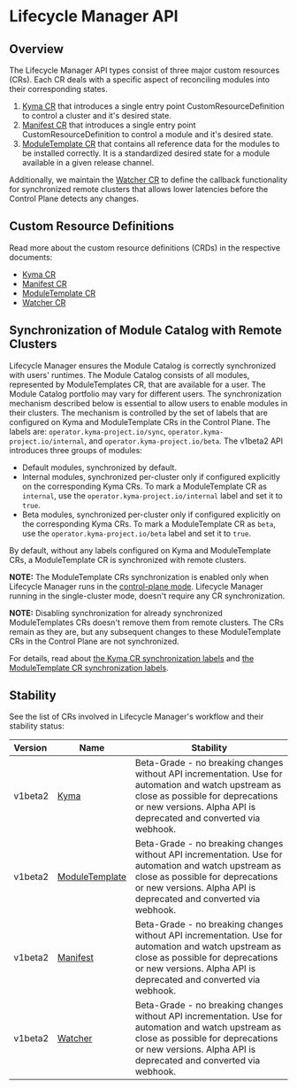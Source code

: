 # Lifecycle Manager API

## Overview

The Lifecycle Manager API types consist of three major custom resources (CRs). Each CR deals with a specific aspect of reconciling modules into their corresponding states.

1. [Kyma CR](/api/v1beta2/kyma_types.go) that introduces a single entry point CustomResourceDefinition to control a cluster and it's desired state.
2. [Manifest CR](/api/v1beta2/manifest_types.go) that introduces a single entry point CustomResourceDefinition to control a module and it's desired state.
3. [ModuleTemplate CR](/api/v1beta2/moduletemplate_types.go) that contains all reference data for the modules to be installed correctly. It is a standardized desired state for a module available in a given release channel.

Additionally, we maintain the [Watcher CR](/api/v1beta2/watcher_types.go) to define the callback functionality for synchronized remote clusters that allows lower latencies before the Control Plane detects any changes.

## Custom Resource Definitions

Read more about the custom resource definitions (CRDs) in the respective documents:

* [Kyma CR](kyma-cr.md)
* [Manifest CR](manifest-cr.md)
* [ModuleTemplate CR](moduleTemplate-cr.md)
* [Watcher CR](watcher-cr.md)

## Synchronization of Module Catalog with Remote Clusters

Lifecycle Manager ensures the Module Catalog is correctly synchronized with users' runtimes.
The Module Catalog consists of all modules, represented by ModuleTemplates CR, that are available for a user. The Module Catalog portfolio may vary for different users.
The synchronization mechanism described below is essential to allow users to enable modules in their clusters.
The mechanism is controlled by the set of labels that are configured on Kyma and ModuleTemplate CRs in the Control Plane. The labels are: `operator.kyma-project.io/sync`, `operator.kyma-project.io/internal`, and `operator.kyma-project.io/beta`.
The v1beta2 API introduces three groups of modules:

* Default modules, synchronized by default.
* Internal modules, synchronized per-cluster only if configured explicitly on the corresponding Kyma CRs. To mark a ModuleTemplate CR as `internal`, use the `operator.kyma-project.io/internal` label and set it to `true`.
* Beta modules, synchronized per-cluster only if configured explicitly on the corresponding Kyma CRs. To mark a ModuleTemplate CR as `beta`, use the `operator.kyma-project.io/beta` label and set it to `true`.

By default, without any labels configured on Kyma and ModuleTemplate CRs, a ModuleTemplate CR is synchronized with remote clusters.

**NOTE:** The ModuleTemplate CRs synchronization is enabled only when Lifecycle Manager runs in the [control-plane mode](../running-modes.md). Lifecycle Manager running in the single-cluster mode, doesn't require any CR synchronization.

**NOTE:** Disabling synchronization for already synchronized ModuleTemplates CRs doesn't remove them from remote clusters. The CRs remain as they are, but any subsequent changes to these ModuleTemplate CRs in the Control Plane are not synchronized.

For details, read about [the Kyma CR synchronization labels](kyma-cr.md#operatorkyma-projectio-labels) and [the ModuleTemplate CR synchronization labels](moduleTemplate-cr.md#operatorkyma-projectio-labels).

## Stability

See the list of CRs involved in Lifecycle Manager's workflow and their stability status:

| Version | Name                                                | Stability                                                                                                                                                                                                    |
|:--------|-----------------------------------------------------------------|--------------------------------------------------------------------------------------------------------------------------------------------------------------------------------------------------------------|
| v1beta2 | [Kyma](/api/v1beta2/kyma_types.go)                         | Beta-Grade - no breaking changes without API incrementation. Use for automation and watch upstream as close as possible for deprecations or new versions. Alpha API is deprecated and converted via webhook. |
| v1beta2 | [ModuleTemplate](/api/v1beta2/moduletemplate_types.go)     | Beta-Grade - no breaking changes without API incrementation. Use for automation and watch upstream as close as possible for deprecations or new versions. Alpha API is deprecated and converted via webhook. |
| v1beta2 | [Manifest](/api/v1beta2/manifest_types.go)                 | Beta-Grade - no breaking changes without API incrementation. Use for automation and watch upstream as close as possible for deprecations or new versions. Alpha API is deprecated and converted via webhook. |
| v1beta2 | [Watcher](/api/v1beta2/watcher_types.go)                   | Beta-Grade - no breaking changes without API incrementation. Use for automation and watch upstream as close as possible for deprecations or new versions. Alpha API is deprecated and converted via webhook. |
